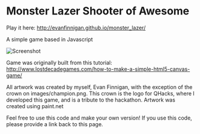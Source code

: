 # Monster Lazer Shooter of Awesome

Play it here: http://evanfinnigan.github.io/monster_lazer/

A simple game based in Javascript

![Screenshot](http://i.imgur.com/k2m6qJS.png)

Game was originally built from this tutorial: http://www.lostdecadegames.com/how-to-make-a-simple-html5-canvas-game/

All artwork was created by myself, Evan Finnigan, with the exception of the crown on images/champion.png. This crown is the logo for QHacks, where I developed this game, and is a tribute to the hackathon.
Artwork was created using paint.net

Feel free to use this code and make your own version! If you use this code, please provide a link back to this page.
